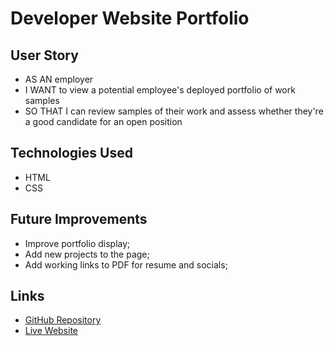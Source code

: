 # Developer Website Portfolio

## User Story

- AS AN employer
- I WANT to view a potential employee's deployed portfolio of work samples
- SO THAT I can review samples of their work and assess whether they're a good candidate for an open position

## Technologies Used

- HTML
- CSS

## Future Improvements

- Improve portfolio display;
- Add new projects to the page;
- Add working links to PDF for resume and socials;

## Links

- [GitHub Repository](https://github.com/Thekid303/Updated-Portfolio)
- [Live Website](https://thekid303.github.io/Updated-Portfolio/)
